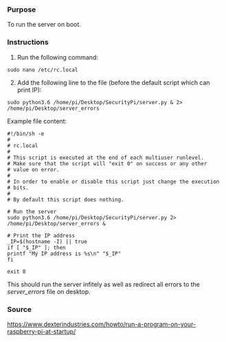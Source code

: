 ### Purpose

To run the server on boot.

### Instructions

1. Run the following command:

```
sudo nano /etc/rc.local
```

2. Add the following line to the file (before the default script which can print IP):

```
sudo python3.6 /home/pi/Desktop/SecurityPi/server.py & 2> /home/pi/Desktop/server_errors
```

Example file content:

```
#!/bin/sh -e
#
# rc.local
#
# This script is executed at the end of each multiuser runlevel.
# Make sure that the script will "exit 0" on success or any other
# value on error.
#
# In order to enable or disable this script just change the execution
# bits.
#
# By default this script does nothing.

# Run the server
sudo python3.6 /home/pi/Desktop/SecurityPi/server.py 2> /home/pi/Desktop/server_errors &

# Print the IP address
_IP=$(hostname -I) || true
if [ "$_IP" ]; then
printf "My IP address is %s\n" "$_IP"
fi

exit 0
```

This should run the server infitely as well as redirect all errors to the *server_errors* file on desktop.

### Source

https://www.dexterindustries.com/howto/run-a-program-on-your-raspberry-pi-at-startup/
